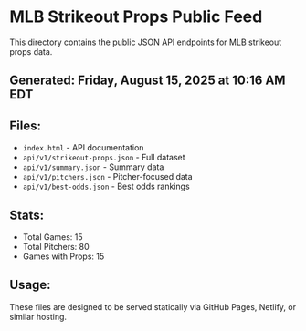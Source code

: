 # MLB Strikeout Props Public Feed

This directory contains the public JSON API endpoints for MLB strikeout props data.

## Generated: Friday, August 15, 2025 at 10:16 AM EDT

## Files:
- `index.html` - API documentation
- `api/v1/strikeout-props.json` - Full dataset
- `api/v1/summary.json` - Summary data
- `api/v1/pitchers.json` - Pitcher-focused data  
- `api/v1/best-odds.json` - Best odds rankings

## Stats:
- Total Games: 15
- Total Pitchers: 80
- Games with Props: 15

## Usage:
These files are designed to be served statically via GitHub Pages, Netlify, or similar hosting.
